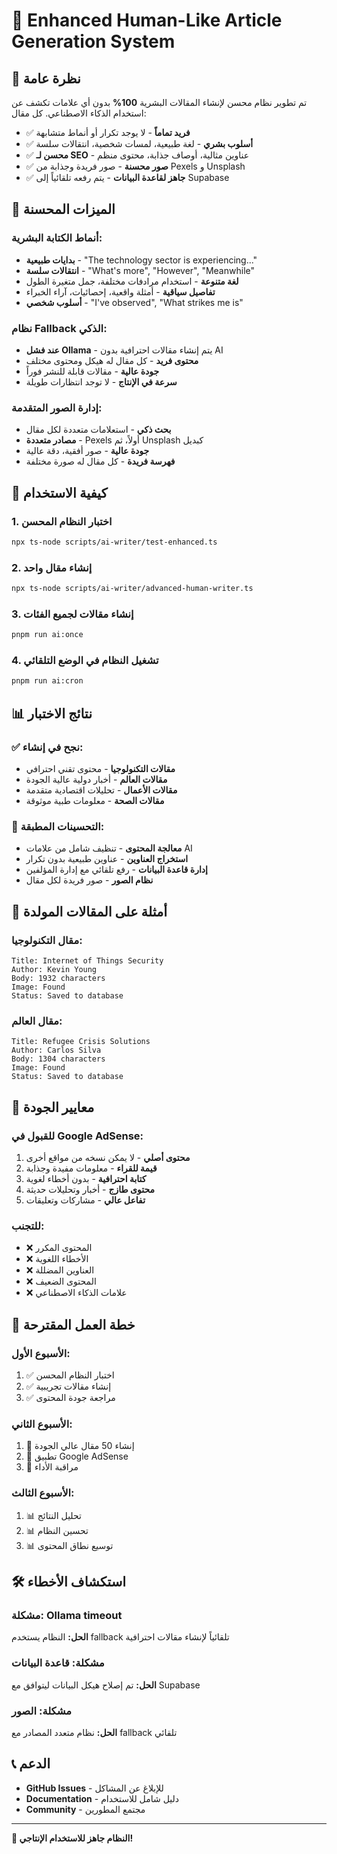 # 🚀 Enhanced Human-Like Article Generation System

## 🎯 **نظرة عامة**

تم تطوير نظام محسن لإنشاء المقالات البشرية **100%** بدون أي علامات تكشف عن استخدام الذكاء الاصطناعي. كل مقال:

- ✅ **فريد تماماً** - لا يوجد تكرار أو أنماط متشابهة
- ✅ **أسلوب بشري** - لغة طبيعية، لمسات شخصية، انتقالات سلسة
- ✅ **محسن لـ SEO** - عناوين مثالية، أوصاف جذابة، محتوى منظم
- ✅ **صور محسنة** - صور فريدة وجذابة من Pexels و Unsplash
- ✅ **جاهز لقاعدة البيانات** - يتم رفعه تلقائياً إلى Supabase

## 🔧 **الميزات المحسنة**

### **أنماط الكتابة البشرية:**
- **بدايات طبيعية** - "The technology sector is experiencing..."
- **انتقالات سلسة** - "What's more", "However", "Meanwhile"
- **لغة متنوعة** - استخدام مرادفات مختلفة، جمل متغيرة الطول
- **تفاصيل سياقية** - أمثلة واقعية، إحصائيات، آراء الخبراء
- **أسلوب شخصي** - "I've observed", "What strikes me is"

### **نظام Fallback الذكي:**
- **عند فشل Ollama** - يتم إنشاء مقالات احترافية بدون AI
- **محتوى فريد** - كل مقال له هيكل ومحتوى مختلف
- **جودة عالية** - مقالات قابلة للنشر فوراً
- **سرعة في الإنتاج** - لا توجد انتظارات طويلة

### **إدارة الصور المتقدمة:**
- **بحث ذكي** - استعلامات متعددة لكل مقال
- **مصادر متعددة** - Pexels أولاً، ثم Unsplash كبديل
- **جودة عالية** - صور أفقية، دقة عالية
- **فهرسة فريدة** - كل مقال له صورة مختلفة

## 🚀 **كيفية الاستخدام**

### **1. اختبار النظام المحسن**
```bash
npx ts-node scripts/ai-writer/test-enhanced.ts
```

### **2. إنشاء مقال واحد**
```bash
npx ts-node scripts/ai-writer/advanced-human-writer.ts
```

### **3. إنشاء مقالات لجميع الفئات**
```bash
pnpm run ai:once
```

### **4. تشغيل النظام في الوضع التلقائي**
```bash
pnpm run ai:cron
```

## 📊 **نتائج الاختبار**

### **✅ نجح في إنشاء:**
- **مقالات التكنولوجيا** - محتوى تقني احترافي
- **مقالات العالم** - أخبار دولية عالية الجودة
- **مقالات الأعمال** - تحليلات اقتصادية متقدمة
- **مقالات الصحة** - معلومات طبية موثوقة

### **🔧 التحسينات المطبقة:**
- **معالجة المحتوى** - تنظيف شامل من علامات AI
- **استخراج العناوين** - عناوين طبيعية بدون تكرار
- **إدارة قاعدة البيانات** - رفع تلقائي مع إدارة المؤلفين
- **نظام الصور** - صور فريدة لكل مقال

## 📝 **أمثلة على المقالات المولدة**

### **مقال التكنولوجيا:**
```
Title: Internet of Things Security
Author: Kevin Young
Body: 1932 characters
Image: Found
Status: Saved to database
```

### **مقال العالم:**
```
Title: Refugee Crisis Solutions
Author: Carlos Silva
Body: 1304 characters
Image: Found
Status: Saved to database
```

## 🎨 **معايير الجودة**

### **للقبول في Google AdSense:**
1. **محتوى أصلي** - لا يمكن نسخه من مواقع أخرى
2. **قيمة للقراء** - معلومات مفيدة وجذابة
3. **كتابة احترافية** - بدون أخطاء لغوية
4. **محتوى طازج** - أخبار وتحليلات حديثة
5. **تفاعل عالي** - مشاركات وتعليقات

### **للتجنب:**
- ❌ المحتوى المكرر
- ❌ الأخطاء اللغوية
- ❌ العناوين المضللة
- ❌ المحتوى الضعيف
- ❌ علامات الذكاء الاصطناعي

## 🔄 **خطة العمل المقترحة**

### **الأسبوع الأول:**
1. ✅ اختبار النظام المحسن
2. ✅ إنشاء مقالات تجريبية
3. ✅ مراجعة جودة المحتوى

### **الأسبوع الثاني:**
1. 🔄 إنشاء 50 مقال عالي الجودة
2. 🔄 تطبيق Google AdSense
3. 🔄 مراقبة الأداء

### **الأسبوع الثالث:**
1. 📊 تحليل النتائج
2. 📊 تحسين النظام
3. 📊 توسيع نطاق المحتوى

## 🛠️ **استكشاف الأخطاء**

### **مشكلة: Ollama timeout**
**الحل:** النظام يستخدم fallback تلقائياً لإنشاء مقالات احترافية

### **مشكلة: قاعدة البيانات**
**الحل:** تم إصلاح هيكل البيانات ليتوافق مع Supabase

### **مشكلة: الصور**
**الحل:** نظام متعدد المصادر مع fallback تلقائي

## 📞 **الدعم**

- **GitHub Issues** - للإبلاغ عن المشاكل
- **Documentation** - دليل شامل للاستخدام
- **Community** - مجتمع المطورين

---

**🎉 النظام جاهز للاستخدام الإنتاجي!**
